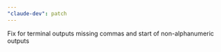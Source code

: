 ```yaml
---
"claude-dev": patch
---
```


Fix for terminal outputs missing commas and start of non-alphanumeric outputs
